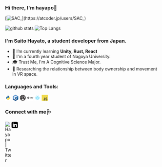 ### Hi there, I'm hayapo👋
[![SAC_](https://img.shields.io/endpoint?url=https%3A%2F%2Fatcoder-badges.now.sh%2Fapi%2Fatcoder%2Fjson%2FSAC_)](https://atcoder.jp/users/SAC_)

<a align="center">
    <img alt="github stats" height="150px" align="center" src="https://github-readme-stats.vercel.app/api?username=hayapo&count_private=true&show_icons=true&theme=buefy"/>
    <img alt="Top Langs" height="150px" align="center" src="https://github-readme-stats.vercel.app/api/top-langs/?username=hayapo&theme=buefy&langs_count=8&layout=compact&exclude_repo=Hayapo_Portfolio,dotfiles"/>
</a>

<p align="left">

### I'm Saito Hayato, a student developer from Japan.

- 🌱 I’m currently learning **Unity, Rust, React**
- 🏫 I'm a fourth year student of Nagoya University.
- 🎓 Trust Me, I'm A Cognitive Science Major.
- 🧪 Researching the relationship between body ownership and movement in VR space.

</p>

### **Languages and Tools:**  

<code><img height="20" src="https://raw.githubusercontent.com/github/explore/80688e429a7d4ef2fca1e82350fe8e3517d3494d/topics/python/python.png"></code>
<code><img height="20" src="https://raw.githubusercontent.com/github/explore/80688e429a7d4ef2fca1e82350fe8e3517d3494d/topics/cpp/cpp.png"></code>
<code><img height="20" src="https://raw.githubusercontent.com/github/explore/80688e429a7d4ef2fca1e82350fe8e3517d3494d/topics/rust/rust.png"></code>
<code><img height="20" src="https://raw.githubusercontent.com/github/explore/80688e429a7d4ef2fca1e82350fe8e3517d3494d/topics/unity/unity.png"></code>
<code><img height="20" src="https://raw.githubusercontent.com/github/explore/80688e429a7d4ef2fca1e82350fe8e3517d3494d/topics/react/react.png"></code>
<code><img height="20" src="https://raw.githubusercontent.com/github/explore/80688e429a7d4ef2fca1e82350fe8e3517d3494d/topics/javascript/javascript.png"></code>

### Connect with me🩺
<a href="https://twitter.com/hayapo_hip">
  <img align="left" alt="Hayapo | Twitter" width="21px" src="https://raw.githubusercontent.com/anuraghazra/anuraghazra/master/assets/twitter.svg" />
</a>
<a href="https://www.linkedin.com/in/hayato-saito-25637b1b8/">
  <img align="left" alt="Hayapo |linkedin" width="21px" src="img/linkedin.svg" />
</a>